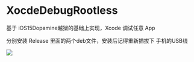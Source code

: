 # XocdeDebugRootless
基于 iOS15Dopamine越狱的基础上实现，Xcode 调试任意 App



分别安装 Release 里面的两个deb文件，安装后记得重新插拔下 手机的USB线



![](screenshot.png)
